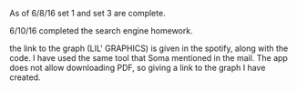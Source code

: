 As of 6/8/16 set 1 and set 3 are complete.

6/10/16 completed the search engine homework.

the link to the graph (LIL' GRAPHICS) is given in the spotify, along with the code. I have used the same tool that Soma mentioned in the mail. The app does not allow downloading PDF, so giving a link to the graph I have created.
